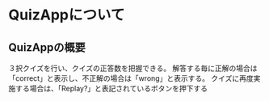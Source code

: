 # QuizAppについて

## QuizAppの概要
３択クイズを行い、クイズの正答数を把握できる。
解答する毎に正解の場合は「correct」と表示し、不正解の場合は「wrong」と表示する。
クイズに再度実施する場合は、「Replay?」と表記されているボタンを押下する
